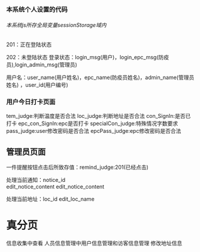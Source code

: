 ### 本系统个人设置的代码
###### 本系统js所存全局变量sessionStorage域内

201：正在登陆状态

202：未登陆状态
登录状态：login_msg(用户)，login_epc_msg(防疫员),login_admin_msg(管理员)

用户名：user_name(用户姓名)，epc_name(防疫员姓名)，admin_name(管理员姓名)
，user_id(用户编号)

### 用户今日打卡页面
tem_judge:判断温度是否合法
loc_judge:判断地址是否合法
con_SignIn:是否已打卡
epc_con_SignIn:epc是否打卡
specialCon_judge:特殊情况字数要求
pass_judge:user修改密码是否合法
epcPass_judge:epc修改密码是否合法
## 管理员页面
一件提醒按钮点击后所致存值：remind_judge:201(已经点击)

处理当前通知：notice_id  
edit_notice_content
edit_notice_content

处理当前地址：loc_id
edit_loc_name

[comment]: <> (通过sessionStorage存值来切换不同界面，触发不同ajax（所有页面都需要有这个js）)

[comment]: <> (**存键为：bgclick**)

[comment]: <> (点击体温异常人员:303)

[comment]: <> (点击地址发生变化人员:304)

[comment]: <> (因为目前已将js放到html页面，忽略这个问题)

# 真分页
信息收集中查看
人员信息管理中用户信息管理和访客信息管理
修改地址信息